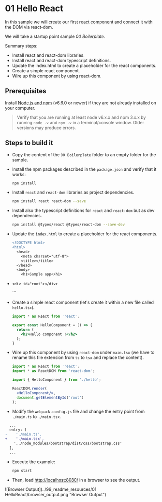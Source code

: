 # 01 Hello React

In this sample we will create our first react component and connect it with the
DOM via react-dom.

We will take a startup point sample _00 Boilerplate_.

Summary steps:

- Install react and react-dom libraries.
- Install react and react-dom typescript definitions.
- Update the index.html to create a placeholder for the react components.
- Create a simple react component.
- Wire up this component by using react-dom.

## Prerequisites

Install [Node.js and npm](https://nodejs.org/en/) (v6.6.0 or newer) if they are not already
installed on your computer.

> Verify that you are running at least node v6.x.x and npm 3.x.x by running `node -v` and `npm -v`
in a terminal/console window. Older versions may produce errors.

## Steps to build it

- Copy the content of the `00 Boilerplate` folder to an empty folder for the sample.

- Install the npm packages described in the `package.json` and verify that it works:

  ```bash
  npm install
  ```

- Install `react` and `react-dom` libraries as project dependencies.

  ```bash
  npm install react react-dom --save
  ```

- Install also the typescript definitions for `react` and `react-dom`
but as dev dependencies.

  ```bash
  npm install @types/react @types/react-dom --save-dev
  ```

- Update the `index.html` to create a placeholder for the react components.

  ```diff
  <!DOCTYPE html>
  <html>
    <head>
      <meta charset="utf-8">
      <title></title>
    </head>
    <body>
      <h1>Sample app</h1>
+     <div id="root"></div>
    </body>
  </html>
  ```

- Create a simple react component (let's create it within a new file called `hello.tsx`).

  ```jsx
  import * as React from 'react';

  export const HelloComponent = () => {
    return (
      <h2>Hello component !</h2>
    );
  }
  ```

- Wire up this component by using `react-dom` under `main.tsx` (we have to rename
  this file extension from `ts` to `tsx` and replace the content).

  ```jsx
  import * as React from 'react';
  import * as ReactDOM from 'react-dom';

  import { HelloComponent } from './hello';

  ReactDOM.render(
    <HelloComponent/>,
    document.getElementById('root')
  );
  ```

- Modify the `webpack.config.js` file and change the entry point from `./main.ts`
to `./main.tsx`.

```diff
  ...
  entry: [
-    './main.ts',
+    './main.tsx',
    '../node_modules/bootstrap/dist/css/bootstrap.css'
  ],
  ...
```

- Execute the example:

  ```bash
  npm start
  ```

- Then, load [http://localhost:8080/](http://localhost:8080/) in a browser to see the output.

 ![Browser Output](../99_readme_resources/01 HelloReact/browser_output.png "Browser Output")
